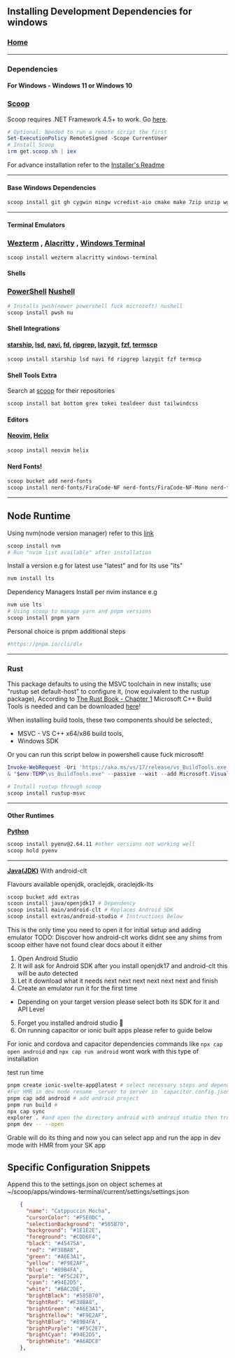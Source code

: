 ## Installing Development Dependencies for windows

### [Home](https://github.com/directormac/dotfiles "Home")

---

### Dependencies

#### For Windows - Windows 11 or Windows 10

### [Scoop](http://scoop.sh "Scoop Homepage")

Scoop requires .NET Framework 4.5+ to work. Go [here](https://microsoft.com/net/download "Download link").

```powershell
# Optional: Needed to run a remote script the first
Set-ExecutionPolicy RemoteSigned -Scope CurrentUser
# Install Scoop
irm get.scoop.sh | iex
```

For advance installation refer to the [Installer's Readme](https://github.com/ScoopInstaller/Install#readme)

---

#### Base Windows Dependencies

```sh
scoop install git gh cygwin mingw vcredist-aio cmake make 7zip unzip wget pkg-config aria2 dotter tree-sitter
```

---

#### Terminal Emulators

### [Wezterm](https://github.com/wez/wezterm) , [Alacritty](https://github.com/alacritty/alacritty) , [Windows Terminal](https://github.com/microsoft/terminal)

```sh
scoop install wezterm alacritty windows-terminal
```

#### Shells

### [PowerShell](https://github.com/PowerShell/PowerShell) [Nushell](https://github.com/nushell/nushell)

```sh
# Installs pwsh(newer powershell fuck microsoft) nushell
scoop install pwsh nu

```

#### Shell Integrations

#### [starship](https://github.com/starship/starship), [lsd](https://github.com/lsd-rs/lsd), [navi](https://github.com/denisidoro/navi), [fd](https://github.com/sharkdp/fd), [ripgrep](https://github.com/BurntSushi/ripgrep), [lazygit](https://github.com/jesseduffield/lazygit), [fzf]("https://github.com/junegunn/fzf), [termscp](https://github.com/veeso/termscp)

```sh
scoop install starship lsd navi fd ripgrep lazygit fzf termscp
```

#### Shell Tools Extra

Search at [scoop](https://scoop.sh) for their repositories

```sh
scoop install bat bottom grex tokei tealdeer dust tailwindcss
```

#### Editors

#### [Neovim](https://github.com/neovim/neovim), [Helix](https://github.com/helix-editor/helix)

```sh
scoop install neovim helix
```

#### Nerd Fonts!

```sh
scoop bucket add nerd-fonts
scoop install nerd-fonts/FiraCode-NF nerd-fonts/FiraCode-NF-Mono nerd-fonts/Firacode-NF-Propo nerd-fonts/FiraCode

```

---

## Node Runtime

Using nvm(node version manager) refer to this [link](https://github.com/coreybutler/nvm-windows)

```sh
scoop install nvm
# Run "nvim list available" after installation
```

Install a version e.g for latest use "latest" and for lts use "lts"

```sh
nvm install lts
```

Dependency Managers Install per nvim instance e.g

```sh
nvm use lts
# Using scoop to manage yarn and pnpm versions
scoop install pnpm yarn
```

Personal choice is pnpm additional steps

```sh
#https://pnpm.io/cli/dlx

```

---

### Rust

This package defaults to using the MSVC toolchain in new installs; use \"rustup set default-host\" to configure it,
(now equivalent to the rustup package),
According to [The Rust Book - Chapter 1](https://doc.rust-lang.org/book/ch01-01-installation.html#installing-rustup-on-windows)
Microsoft C++ Build Tools is needed and can be downloaded <a href="https://visualstudio.microsoft.com/visual-cpp-build-tools/">here</a>!

When installing build tools, these two components should be selected:,

- MSVC - VS C++ x64/x86 build tools,
- Windows SDK

Or you can run this script below in powershell cause fuck microsoft!

```powershell
Invoke-WebRequest -Uri 'https://aka.ms/vs/17/release/vs_BuildTools.exe' -OutFile "$env:TEMP\vs_BuildTools.exe"
& "$env:TEMP\vs_BuildTools.exe" --passive --wait --add Microsoft.VisualStudio.Workload.VCTools --includeRecommended --remove Microsoft.VisualStudio.Component.VC.CMake.Project
```

```sh
# Install rustup through scoop
scoop install rustup-msvc
```

---

#### Other Runtimes

**[Python](https://pyenv-win.github.io/pyenv-win/)**

```sh
scoop install pyenv@2.64.11 #other versions not working well
scoop hold pyenv
```

---

**[Java(JDK)](https://jdk.java.net/)** With android-clt

Flavours available openjdk, oraclejdk, oraclejdk-lts

```sh
scoop bucket add extras
scoon install java/openjdk17 # Dependency
scoop install main/android-clt # Replaces Android SDK
scoop install extras/android-studio # Instructions Below
```

This is the only time you need to open it for initial setup and adding emulator
TODO: Discover how android-clt works didnt see any shims from scoop either have not found clear
docs about it either

1. Open Android Studio
2. It will ask for Android SDK after you install openjdk17 and android-clt this will be auto detected
3. Let it download what it needs next next next next next next and finish
4. Create an emulator run it for the first time

- Depending on your target version please select both its SDK for it and API Level

5. Forget you installed android studio 🤖
6. On running capacitor or ionic built apps please refer to guide below

For ionic and cordova and capacitor dependencies
commands like `npx cap open android` and `npx cap run android` wont work with this type of installation

test run time

```sh
pnpm create ionic-svelte-app@latest # select necessary steps and dependencies
#For HMR in dev mode rename _server to server in `capacitor.config.json`
pnpm cap add android # add android project
pnpm run build #
npx cap sync
explorer . #and open the directory android with android studio then trust the project
pnpm dev -- --open
```

Grable will do its thing and now you can select app and
run the app in dev mode with HMR from your SK app

## Specific Configuration Snippets

Append this to the settings.json on object schemes at ~/scoop/apps/windows-terminal/current/settings/settings.json

```json
    {
      "name": "Catppuccin Mocha",
      "cursorColor": "#F5E0DC",
      "selectionBackground": "#585B70",
      "background": "#1E1E2E",
      "foreground": "#CDD6F4",
      "black": "#45475A",
      "red": "#F38BA8",
      "green": "#A6E3A1",
      "yellow": "#F9E2AF",
      "blue": "#89B4FA",
      "purple": "#F5C2E7",
      "cyan": "#94E2D5",
      "white": "#BAC2DE",
      "brightBlack": "#585B70",
      "brightRed": "#F38BA8",
      "brightGreen": "#A6E3A1",
      "brightYellow": "#F9E2AF",
      "brightBlue": "#89B4FA",
      "brightPurple": "#F5C2E7",
      "brightCyan": "#94E2D5",
      "brightWhite": "#A6ADC8"
    },
```
